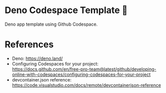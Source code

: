 # Deno Codespace Template 🦕

Deno app template using Github Codespace.

# References

* Deno: https://deno.land/
* Configuring Codespaces for your project: https://docs.github.com/en/free-pro-team@latest/github/developing-online-with-codespaces/configuring-codespaces-for-your-project
* devcontainer.json reference: https://code.visualstudio.com/docs/remote/devcontainerjson-reference
